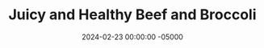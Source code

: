---
layout: post
title:  "Juicy and Healthy Beef and Broccoli"
date:   2024-02-23 00:00:00 -05000
categories: 
- Recipes
- Ground Meat
permalink: /recipes/beef-and-broccoli
image: /assets/Food/Ground Meat/Beef Broccoli/beef-broccoli-cover.jpg
ing: beefbroccoli-ing
facts: beefbroccoli-facts
section1: Beef Marinade
start2: Frozen broccoli, thawed
section2: Broccoli
start3: Minced garlic
section3: Sauce
start4: Water
section4: Corn Starch Slurry
start5: 
section5: 
Prep: 15
Rest: 
Cook: 40
Source1: https://www.youtube.com/watch?v=nWqPFOv5dpQ
Source2: 
whisk: https://s.samsungfood.com/bpx97
tags: 
- asian
- sesame oil
- steak
- beef
- saute
- stir fry
- sauce
- gochujang
- marinate
Description: Beef and broccoli is a Chinese classic, and making this version at home is what got me to like steak if cooked properly. I saw a small piece of sirloin on sale at the store and wanted to try it out, and I'm very impressed with the results. Sauteed beef, broccoli, and a topping of sesame seeds sounds delicious in my book
Instructions: 
- Heat your oven to 400F, and line a cookie sheet with parchment paper. Add broccoli to the pan, season with salt, pepper, and oil, and roast for 30 minutes. Do everything else as the broccoli cooks<br><br>

- Take your meat and slice into 1/4-1/2" thick strips against the grain. Add to a bowl of cold water, and massage the meat for 30 seconds. The meat should turn gray, and the water should turn red with myagloben (not blood). Squeeze and drain the meat with a strainer for about 30 seconds, and add to a medium bowl<br><br>

- Add in the marinade (salt, starch, baking soda, soy sauce, and sesame oil). Mix to fully coat the meat, and let marinate for 15 minutes<br><br>

- Meanwhile, mix the sauce together in a glass - minced garlic, soy sauce, white vinegar ginger, garlic powder, black pepper, and red pepper flakes. In a separate glass, prepare some cold water and cornstarch for a slurry<br><br>
- <center><img src="/assets/Food/Ground Meat/Beef Broccoli/beef-broccoli-4.jpg" alt="" class="instruction-image"></center><br>

- Preheat a large stainless steel pan over medium high heat. Add in the beef, and cook for about 2 minutes per side, just until browned and not overcooked. Remove from the pan<br><br>
- <center><img src="/assets/Food/Ground Meat/Beef Broccoli/beef-broccoli-5.jpg" alt="" class="instruction-image"></center><br>

- Add in the sauce, broccoli, and about half of the slurry. Deglaze the pan, cook for about 2 minutes, and add more slurry if you want to thicken the sauce more. Add back in the beef<br><br>
- <center><img src="/assets/Food/Ground Meat/Beef Broccoli/beef-broccoli-6.jpg" alt="" class="instruction-image"></center><br>

- Optionally serve over rice, and top with sesame seeds
---